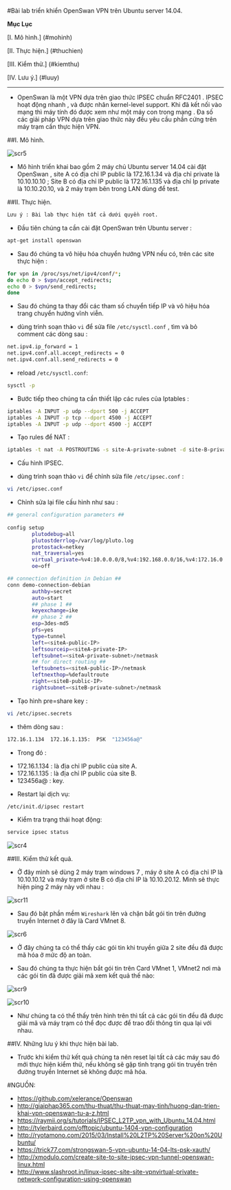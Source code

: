 #Bài lab triển khiển OpenSwan VPN trên Ubuntu server 14.04.

**Mục Lục**

[I. Mô hình.] (#mohinh)

[II. Thực hiện.] (#thuchien)

[III. Kiểm thử.] (#kiemthu)

[IV. Lưu ý.] (#luuy)

****

- OpenSwan là một VPN dựa trên giao thức IPSEC chuẩn RFC2401 . IPSEC hoạt động nhanh , và được nhân kernel-level support. Khi 
đã kết nối vào mạng thì máy tính đó được xem như một máy con trong mạng . Đa số các giải pháp VPN dựa trên giao thức này đều 
yêu cầu phần cứng trên máy trạm cần thực hiện VPN.

<a name="mohinh"></a>
##I. Mô hình.

![scr5](http://i.imgur.com/hYD7YFJ.png)

- Mô hình triển khai bao gồm 2 máy chủ Ubuntu server 14.04 cài đặt OpenSwan , site A có địa chỉ IP public là 172.16.1.34 và 
địa chỉ private là 10.10.10.10 ; Site B có địa chỉ IP public là 172.16.1.135 và địa chỉ Ip private là 10.10.20.10, và 2 máy trạm 
bên trong LAN dùng để test.

<a name="thuchien"></a>
##II. Thực hiện.

```sh
Lưu ý : Bài lab thực hiện tất cả dưới quyền root.
```

- Đầu tiên chúng ta cần cài đặt OpenSwan trên Ubuntu server :

```sh
apt-get install openswan
```

- Sau đó chúng ta vô hiệu hóa chuyển hướng VPN nếu có, trên các site thực hiện :

```sh
for vpn in /proc/sys/net/ipv4/conf/*;
do echo 0 > $vpn/accept_redirects;
echo 0 > $vpn/send_redirects;
done
```

- Sau đó chúng ta thay đổi các tham số chuyển tiếp IP và vô hiệu hóa trang chuyển hướng vĩnh viễn.

- dùng trình soạn thảo `vi` để sửa file `/etc/sysctl.conf` , tìm và bỏ comment các dòng sau :

```sh
net.ipv4.ip_forward = 1
net.ipv4.conf.all.accept_redirects = 0
net.ipv4.conf.all.send_redirects = 0
```

- reload `/etc/sysctl.conf`:

```sh
sysctl -p
```

- Bước tiếp theo chúng ta cần thiết lập các rules của Iptables :

```sh
iptables -A INPUT -p udp --dport 500 -j ACCEPT
iptables -A INPUT -p tcp --dport 4500 -j ACCEPT
iptables -A INPUT -p udp --dport 4500 -j ACCEPT
```

- Tạo rules để NAT :

```sh
iptables -t nat -A POSTROUTING -s site-A-private-subnet -d site-B-private-subnet -j SNAT --to site-A-Public-IP
```

- Cấu hình IPSEC.

- dùng trình soạn thảo `vi` để chỉnh sửa file `/etc/ipsec.conf` :

```sh
vi /etc/ipsec.conf
```

- Chỉnh sửa lại file cấu hình như sau :

```sh
## general configuration parameters ##
 
config setup
        plutodebug=all
        plutostderrlog=/var/log/pluto.log
        protostack=netkey
        nat_traversal=yes
        virtual_private=%v4:10.0.0.0/8,%v4:192.168.0.0/16,%v4:172.16.0.0/12
        oe=off

## connection definition in Debian ##
conn demo-connection-debian
        authby=secret
        auto=start
        ## phase 1 ##
        keyexchange=ike
        ## phase 2 ##
        esp=3des-md5
        pfs=yes
        type=tunnel
        left=<siteA-public-IP>
        leftsourceip=<siteA-private-IP>
        leftsubnet=<siteA-private-subnet>/netmask
        ## for direct routing ##
        leftsubnets=<siteA-public-IP>/netmask
        leftnexthop=%defaultroute
        right=<siteB-public-IP>
        rightsubnet=<siteB-private-subnet>/netmask
```

- Tạo hình pre=share key :

```sh
vi /etc/ipsec.secrets
```

- thêm dòng sau :

```sh
172.16.1.134  172.16.1.135:  PSK  "123456a@"
```

- Trong đó :
 <ul>
  <li>172.16.1.134 : là địa chỉ IP public của site A.</li>
  <li>172.16.1.135 : là địa chỉ IP public của site B.</li>
  <li>123456a@ : key.</li>
 </ul>

- Restart lại dịch vụ:

```sh
/etc/init.d/ipsec restart
```

- Kiểm tra trạng thái hoạt động:

```sh
service ipsec status
```

![scr4](http://i.imgur.com/g5AgOwl.png)

<a name="kiemthu"></a>
##III. Kiểm thử kết quả.

- Ở đây mình sẽ dùng 2 máy trạm windows 7 , máy ở site A có địa chỉ IP là 10.10.10.12 và máy trạm ở site B có địa chỉ IP là 
10.10.20.12. Mình sẽ thực hiện ping 2 máy này với nhau :

![scr11](http://i.imgur.com/JltKzfd.png)

- Sau đó bật phần mềm `Wireshark` lên và chặn bắt gói tin trên đường truyền Internet ở đây là Card VMnet 8.

![scr6](http://i.imgur.com/eZaKIO7.png)

- Ở đây chúng ta có thể thấy các gói tin khi truyền giữa 2 site đều đã được mã hóa ở mức độ an toàn.

- Sau đó chúng ta thực hiện bắt gói tin trên Card VMnet 1, VMnet2 nơi mà các gói tin đã được giải mã xem kết quả thế nào:

![scr9](http://i.imgur.com/b4TkZsL.png)

![scr10](http://i.imgur.com/GPrRXm6.png)

- Như chúng ta có thể thấy trên hình trên thì tất cả các gói tin đều đã được giải mã và máy trạm có thể đọc được để trao đổi 
thông tin qua lại với nhau.

<a name="luuy"></a>
##IV. Những lưu ý khi thực hiện bài lab.

- Trước khi kiểm thử kết quả chúng ta nên reset lại tất cả các máy sau đó mới thực hiện kiểm thử, nếu không sẽ gặp tình trạng 
gói tin truyền trên đường truyền Internet sẽ không được mã hóa.

#NGUỒN:

- https://github.com/xelerance/Openswan
- http://giaiphap365.com/thu-thuat/thu-thuat-may-tinh/huong-dan-trien-khai-vpn-openswan-tu-a-z.html
- https://raymii.org/s/tutorials/IPSEC_L2TP_vpn_with_Ubuntu_14.04.html
- http://tylerbaird.com/offtopic/ubuntu-1404-vpn-configuration
- http://ryotamono.com/2015/03/Install%20L2TP%20Server%20on%20Ubuntu/
- https://trick77.com/strongswan-5-vpn-ubuntu-14-04-lts-psk-xauth/
- http://xmodulo.com/create-site-to-site-ipsec-vpn-tunnel-openswan-linux.html
- http://www.slashroot.in/linux-ipsec-site-site-vpnvirtual-private-network-configuration-using-openswan